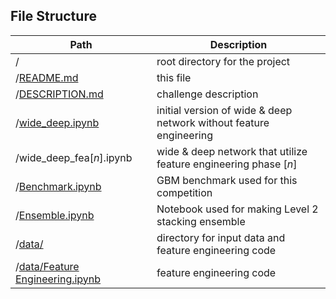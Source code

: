 ## File Structure

| Path                                     | Description                              |
| ---------------------------------------- | ---------------------------------------- |
| /                                        | root directory for the project           |
| /[README.md](https://github.com/asd123cqp/kkbox-music-recommendation/blob/master/README.md) | this file                                |
| /[DESCRIPTION.md](https://github.com/asd123cqp/kkbox-music-recommendation/blob/master/DESCRIPTION.md) | challenge description                    |
| /[wide_deep.ipynb](https://github.com/asd123cqp/kkbox-music-recommendation/blob/master/wide_deep.ipynb) | initial version of wide & deep network without feature engineering |
| /wide_deep_fea[*n*].ipynb                | wide & deep network that utilize feature engineering phase [*n*] |
| /[Benchmark.ipynb](https://github.com/asd123cqp/kkbox-music-recommendation/blob/master/Benchmark.ipynb) | GBM benchmark used for this competition |
| /[Ensemble.ipynb](https://github.com/asd123cqp/kkbox-music-recommendation/blob/master/Ensemble.ipynb) | Notebook used for making Level 2 stacking ensemble |
| /[data/](https://github.com/asd123cqp/kkbox-music-recommendation/tree/master/data) | directory for input data and feature engineering code |
| /[data/Feature Engineering.ipynb](https://github.com/asd123cqp/kkbox-music-recommendation/blob/master/data/Feature%20Engineering.ipynb) | feature engineering code                 |

